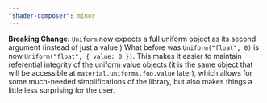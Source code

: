 ```yaml
---
"shader-composer": minor
---
```


**Breaking Change:** `Uniform` now expects a full uniform object as its second argument (instead of just a value.) What before was `Uniform("float", 0)` is now `Uniform("float", { value: 0 })`. This makes it easier to maintain referential integrity of the uniform value objects (it is the same object that will be accessible at `material.uniforms.foo.value` later), which allows for some much-needed simplifications of the library, but also makes things a little less surprising for the user.
